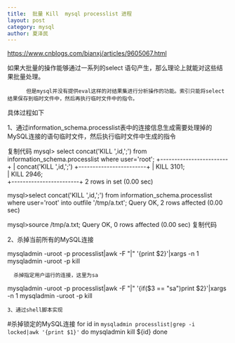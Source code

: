 ```yaml
---
title:  批量 Kill  mysql processlist 进程
layout: post
category: mysql
author: 夏泽民
---
```

https://www.cnblogs.com/bianxj/articles/9605067.html
<!-- more -->
 如果大批量的操作能够通过一系列的select 语句产生，那么理论上就能对这些结果批量处理。

          但是mysql并没有提供eval这样的对结果集进行分析操作的功能。索引只能将select结果保存到临时文件中，然后再执行临时文件中的指令。

具体过程如下

1、通过information_schema.processlist表中的连接信息生成需要处理掉的MySQL连接的语句临时文件，然后执行临时文件中生成的指令

复制代码
mysql> select concat('KILL ',id,';') from information_schema.processlist where user='root';
+------------------------+
| concat('KILL ',id,';') 
+------------------------+
| KILL 3101;             
| KILL 2946;             
+------------------------+
2 rows in set (0.00 sec)
 
mysql>select concat('KILL ',id,';') from information_schema.processlist where user='root' into outfile '/tmp/a.txt';
Query OK, 2 rows affected (0.00 sec)
 
mysql>source /tmp/a.txt;
Query OK, 0 rows affected (0.00 sec)
复制代码
 

2、杀掉当前所有的MySQL连接

 

mysqladmin -uroot -p processlist|awk -F "|" '{print $2}'|xargs -n 1 mysqladmin -uroot -p kill   
          

      杀掉指定用户运行的连接，这里为sa

   

mysqladmin -uroot -p processlist|awk -F "|" '{if($3 == "sa")print $2}'|xargs -n 1 mysqladmin -uroot -p kill
 

    3、通过shell脚本实现

#杀掉锁定的MySQL连接
for id in `mysqladmin processlist|grep -i locked|awk '{print $1}'`
do
   mysqladmin kill ${id}
done
